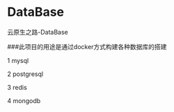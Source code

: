 # DataBase
云原生之路-DataBase

###此项目的用途是通过docker方式构建各种数据库的搭建

1 mysql  

2 postgresql

3 redis

4 mongodb